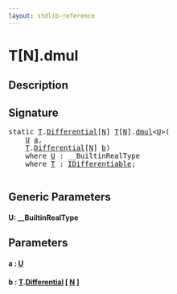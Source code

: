 ```yaml
---
layout: stdlib-reference
---
```


# T\[N\]\.dmul

## Description





## Signature 

<pre>
<span class='code_keyword'>static</span> <a href="../types/array-0/index.html#typeparam-T" class="code_type">T</a>.<a href=".html" class="code_type">Differential</a>[<a href="../types/array-0/index.html#decl-N" class="code_var">N</a>] <a href="../types/array-0/index.html#typeparam-T" class="code_type">T</a>[<a href="../types/array-0/index.html#decl-N" class="code_var">N</a>].<a href="dmul.html">dmul</a>&lt;<a href="dmul.html#typeparam-U" class="code_type">U</a>&gt;(
    <a href="dmul.html#typeparam-U" class="code_type">U</a> <a href="dmul.html#decl-a" class="code_param">a</a>,
    <a href="../types/array-0/index.html#typeparam-T" class="code_type">T</a>.<a href=".html" class="code_type">Differential</a>[<a href="../types/array-0/index.html#decl-N" class="code_var">N</a>] <a href="dmul.html#decl-b" class="code_param">b</a>)
    <span class='code_keyword'>where</span> <a href="dmul.html#typeparam-U" class="code_type">U</a> : __BuiltinRealType
    <span class='code_keyword'>where</span> <a href="../types/array-0/index.html#typeparam-T" class="code_type">T</a> : <a href="../interfaces/idifferentiable-01/index.html" class="code_type">IDifferentiable</a>;

</pre>

## Generic Parameters

####  <a id="typeparam-U"></a>U: \_\_BuiltinRealType

## Parameters

####  <a id="decl-a"></a>a  : [U](dmul.html#typeparam-U)
####  <a id="decl-b"></a>b  : [T](../types/array-0/index.html#typeparam-T)\.[Differential](.html) \[ [N](../types/array-0/index.html#decl-N) \]

